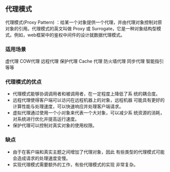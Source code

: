 ## 代理模式
代理模式(Proxy Pattern) ：给某一个对象提供一个代理，并由代理对象控制对原对象的引用。代理模式的英文叫做 Proxy 或 Surrogate，它是一种对象结构型模式。例如，web框架中的鉴权中间件的设计就数据代理模式。

### 适用场景
虚代理
COW代理
远程代理
保护代理
Cache 代理
防火墙代理
同步代理
智能指引
等等

### 代理模式的优点
- 代理模式能够协调调用者和被调用者，在一定程度上降低了系 统的耦合度。
- 远程代理使得客户端可以访问在远程机器上的对象，远程机器 可能具有更好的计算性能与处理速度，可以快速响应并处理客户端请求。
- 虚拟代理通过使用一个小对象来代表一个大对象，可以减少系 统资源的消耗，对系统进行优化并提高运行速度。
- 保护代理可以控制对真实对象的使用权限。

### 缺点
- 由于在客户端和真实主题之间增加了代理对象，因此 有些类型的代理模式可能会造成请求的处理速度变慢。
- 实现代理模式需要额外的工作，有些代理模式的实现 非常复杂。

